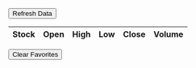 <html>
<head>
    <title>My Favorite Stocks</title>
    <script src="https://code.jquery.com/jquery-3.6.0.min.js"></script>
    <style>
        .sortable {
            cursor: pointer; 
        }
        .favorite {
            color: gold;
            cursor: pointer;
        }
    </style>
    <script>
        var favorites = [];$(document).ready(function() {
            loadFavoritesFromLocalStorage();
            renderTable();
        });
        function loadFavoritesFromLocalStorage() {
            var storedFavorites = localStorage.getItem("favorites");
            if (storedFavorites) {
                favorites = JSON.parse(storedFavorites);
            }
        }
        function renderTable() {
            var $tableBody = $("#favorites-table tbody");$tableBody.empty();
            for (var i = 0; i < favorites.length; i++) {
                var symbol = favorites[i];
                var stockData = JSON.parse(localStorage.getItem(symbol));
                var tableRow = "<tr>" +
                    "<td>" + symbol + "</td>" +
                    "<td>" + stockData.open + "</td>" +
                    "<td>" + stockData.high + "</td>" +
                    "<td>" + stockData.low + "</td>" +
                    "<td>" + stockData.close + "</td>" +
                    "<td>" + stockData.volume + "</td>" +
                    "</tr>";$tableBody.append(tableRow);
            }
        }
        function clearLocalStorage() {
            localStorage.clear();
            favorites = [];
            renderTable();
        }
    </script>
</head>
<body>
    <button onclick="renderTable()">Refresh Data</button>
    <table id="favorites-table">
        <thead>
            <tr>
                <th class="sortable">Stock</th>
                <th class="sortable">Open</th>
                <th class="sortable">High</th>
                <th class="sortable">Low</th>
                <th class="sortable">Close</th>
                <th class="sortable">Volume</th> 
            </tr>
        </thead>
        <tbody>
            <!-- The table body will be populated with favorite stock data -->
        </tbody>
    </table>
    <button onclick="clearLocalStorage()">Clear Favorites</button> 
</body>
</html>